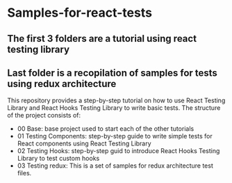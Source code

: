 # Samples-for-react-tests
## The first 3 folders are a tutorial using react testing library
## Last folder is a recopilation of samples for tests using redux architecture

This repository provides a step-by-step tutorial on how to use React Testing Library and React Hooks Testing Library to write basic tests. The structure of the project consists of:
- 00 Base: base project used to start each of the other tutorials
- 01 Testing Components: step-by-step guide to write simple tests for React components using React Testing Library
- 02 Testing Hooks: step-by-step guid to introduce React Hooks Testing Library to test custom hooks
- 03 Testing redux: This is a set of samples for redux architecture test files.

